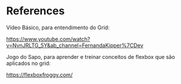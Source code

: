 # References

Vídeo Básico, para entendimento do Grid:

https://www.youtube.com/watch?v=NvnJRLTG_5Y&ab_channel=FernandaKipper%7CDev

Jogo do Sapo, para aprender e treinar conceitos de flexbox que são aplicados no grid:

https://flexboxfroggy.com/